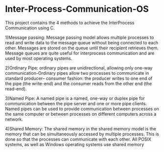 # Inter-Process-Communication-OS
This project contains the 4 methods to achieve the InterProcess Communication using C.

1)Message passing:
  Message passing model allows multiple processes to read and write data to the message queue without being connected to each other.
  Messages are stored on the queue until their recipient retrieves them. Message queues are quite useful for interprocess communication
  and are used by most operating systems.
 
2)Ordinary Pipe:
  ordinary pipes are unidirectional, allowing only one-way communication-Ordinary pipes allow two processes to communicate in standard
  producer– consumer fashion: the producer writes to one end of the pipe (the write-end) and the consumer reads from the other end (the read-end).
   
3)Named Pipe:
  A named pipe is a named, one-way or duplex pipe for communication between the pipe server and one or more pipe clients.
  Named pipes can be used to provide communication between processes on the same computer or between processes on different computers across a network.
  
4)Shared Memory:
  The shared memory in the shared memory model is the memory that can be simultaneously accessed by multiple processes. This is done so that the processes
  can communicate with each other. All POSIX systems, as well as Windows operating systems use shared memory
